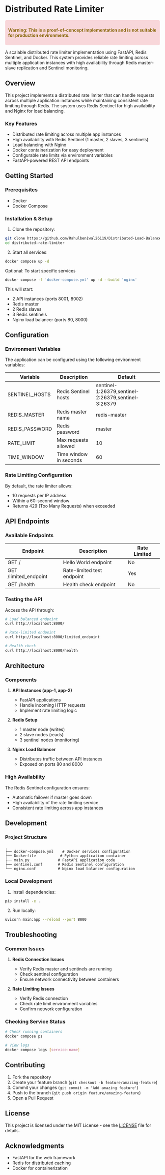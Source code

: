 # Distributed Rate Limiter

<!-- add a alert to the readme -->

<div style="background-color: #f8d7da; padding: 10px; border-radius: 5px;">
    <p style="color: #856404; font-weight: bold;">
        <strong>Warning:</strong> This is a proof-of-concept implementation and is not suitable for production environments.
    </p>
</div>


A scalable distributed rate limiter implementation using FastAPI, Redis Sentinel, and Docker. This system provides reliable rate limiting across multiple application instances with high availability through Redis master-slave replication and Sentinel monitoring.

## Overview

This project implements a distributed rate limiter that can handle requests across multiple application instances while maintaining consistent rate limiting through Redis. The system uses Redis Sentinel for high availability and Nginx for load balancing.

### Key Features

- Distributed rate limiting across multiple app instances
- High availability with Redis Sentinel (1 master, 2 slaves, 3 sentinels)
- Load balancing with Nginx
- Docker containerization for easy deployment
- Configurable rate limits via environment variables
- FastAPI-powered REST API endpoints

## Getting Started

### Prerequisites

- Docker
- Docker Compose

### Installation & Setup

1. Clone the repository:
```bash
git clone https://github.com/Rahulbeniwal26119/Distributed-Load-Balancer
cd distributed-rate-limiter
```

2. Start all services:
```bash
docker compose up -d
```

Optional: To start specific services
```bash
docker compose -f 'docker-compose.yml' up -d --build 'nginx'
```

This will start:
- 2 API instances (ports 8001, 8002)
- Redis master
- 2 Redis slaves
- 3 Redis sentinels
- Nginx load balancer (ports 80, 8000)

## Configuration

### Environment Variables

The application can be configured using the following environment variables:

| Variable | Description | Default |
|----------|-------------|---------|
| SENTINEL_HOSTS | Redis Sentinel hosts | sentinel-1:26379,sentinel-2:26379,sentinel-3:26379 |
| REDIS_MASTER | Redis master name | redis-master |
| REDIS_PASSWORD | Redis password | master |
| RATE_LIMIT | Max requests allowed | 10 |
| TIME_WINDOW | Time window in seconds | 60 |

### Rate Limiting Configuration

By default, the rate limiter allows:
- 10 requests per IP address
- Within a 60-second window
- Returns 429 (Too Many Requests) when exceeded

## API Endpoints

### Available Endpoints

| Endpoint | Description | Rate Limited |
|----------|-------------|--------------|
| GET / | Hello World endpoint | No |
| GET /limited_endpoint | Rate-limited test endpoint | Yes |
| GET /health | Health check endpoint | No |

### Testing the API

Access the API through:
```bash
# Load balanced endpoint
curl http://localhost:8000/

# Rate-limited endpoint
curl http://localhost:8000/limited_endpoint

# Health check
curl http://localhost:8000/health
```

## Architecture

### Components

1. **API Instances (app-1, app-2)**
   - FastAPI applications
   - Handle incoming HTTP requests
   - Implement rate limiting logic

2. **Redis Setup**
   - 1 master node (writes)
   - 2 slave nodes (reads)
   - 3 sentinel nodes (monitoring)

3. **Nginx Load Balancer**
   - Distributes traffic between API instances
   - Exposed on ports 80 and 8000

### High Availability

The Redis Sentinel configuration ensures:
- Automatic failover if master goes down
- High availability of the rate limiting service
- Consistent rate limiting across app instances

## Development

### Project Structure
```
.
├── docker-compose.yml    # Docker services configuration
├── Dockerfile           # Python application container
├── main.py             # FastAPI application code
├── sentinel.conf       # Redis Sentinel configuration
└── nginx.conf          # Nginx load balancer configuration
```

### Local Development

1. Install dependencies:
```bash
pip install -e .
```

2. Run locally:
```bash
uvicorn main:app --reload --port 8000
```

## Troubleshooting

### Common Issues

1. **Redis Connection Issues**
   - Verify Redis master and sentinels are running
   - Check sentinel configuration
   - Ensure network connectivity between containers

2. **Rate Limiting Issues**
   - Verify Redis connection
   - Check rate limit environment variables
   - Confirm network configuration

### Checking Service Status

```bash
# Check running containers
docker compose ps

# View logs
docker compose logs [service-name]
```

## Contributing

1. Fork the repository
2. Create your feature branch (`git checkout -b feature/amazing-feature`)
3. Commit your changes (`git commit -m 'Add amazing feature'`)
4. Push to the branch (`git push origin feature/amazing-feature`)
5. Open a Pull Request

## License

This project is licensed under the MIT License - see the [LICENSE](LICENSE) file for details.

## Acknowledgments

- FastAPI for the web framework
- Redis for distributed caching
- Docker for containerization
